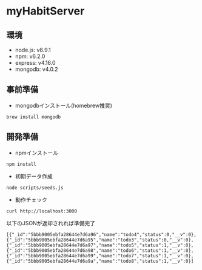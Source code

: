 # myHabitServer

## 環境
- node.js: v8.9.1
- npm: v6.2.0
- express: v4.16.0
- mongodb: v4.0.2

## 事前準備
- mongodbインストール(homebrew推奨)

```
brew install mongodb
```

## 開発準備

- npmインストール
```
npm install
```

- 初期データ作成
```
node scripts/seeds.js
```

- 動作チェック
```
curl http://localhost:3000
```

以下のJSONが返却されれば準備完了

```
[{"_id":"5bbb9005ebfa28644e7d6a96","name":"todo4","status":0,"__v":0},{"_id":"5bbb9005ebfa28644e7d6a95","name":"todo3","status":0,"__v":0},{"_id":"5bbb9005ebfa28644e7d6a97","name":"todo5","status":1,"__v":0},{"_id":"5bbb9005ebfa28644e7d6a98","name":"todo6","status":1,"__v":0},{"_id":"5bbb9005ebfa28644e7d6a99","name":"todo7","status":1,"__v":0},{"_id":"5bbb9005ebfa28644e7d6a9a","name":"todo8","status":1,"__v":0}]
```
